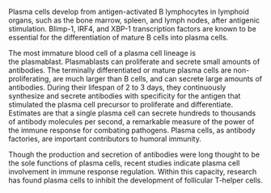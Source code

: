 Plasma cells develop from antigen-activated B lymphocytes in lymphoid organs, such as the bone marrow, spleen, and lymph nodes, after antigenic stimulation. Blimp-1, IRF4, and XBP-1 transcription factors are known to be essential for the differentiation of mature B cells into plasma cells.

The most immature blood cell of a plasma cell lineage is the plasmablast. Plasmablasts can proliferate and secrete small amounts of antibodies. The terminally differentiated or mature plasma cells are non-proliferating, are much larger than B cells, and can secrete large amounts of antibodies. During their lifespan of 2 to 3 days, they continuously synthesize and secrete antibodies with specificity for the antigen that stimulated the plasma cell precursor to proliferate and differentiate. Estimates are that a single plasma cell can secrete hundreds to thousands of antibody molecules per second, a remarkable measure of the power of the immune response for combating pathogens. Plasma cells, as antibody factories, are important contributors to humoral immunity.

Though the production and secretion of antibodies were long thought to be the sole functions of plasma cells, recent studies indicate plasma cell involvement in immune response regulation. Within this capacity, research has found plasma cells to inhibit the development of follicular T-helper cells.